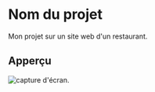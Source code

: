 # Nom du projet 

Mon projet sur un site web d'un restaurant.

## Apperçu

![capture d'écran](./image/Capture.png).
